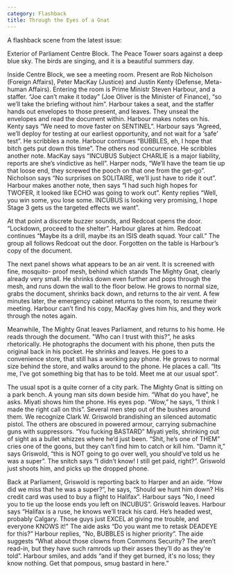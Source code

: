 ```yaml
---
category: Flashback
title: Through the Eyes of a Gnat
---
```

A flashback scene from the latest issue:

Exterior of Parliament Centre Block. The Peace Tower soars against a deep blue sky. The 
birds are singing, and it is a beautiful summers day.<!--more-->

Inside Centre Block, we see a meeting room. Present are Rob Nicholson (Foreign Affairs), 
Peter MacKay (Justice) and Justin Kenty (Defense, Meta-human Affairs). Entering the room is 
Prime Ministr Steven Harbour, and a staffer. “Joe can’t make it today” (Joe Oliver is the 
Minister of Finance), “so we’ll take the briefing without him”.  Harbour takes a seat, and 
the staffer hands out envelopes to those present, and leaves. They unseal the envelopes 
and read the document within. Harbour makes notes on his. Kenty says “We need to move 
faster on SENTINEL”. Harbour says “Agreed, we’ll deploy for testing at our earliest 
opportunity, and not wait for a ‘safe’ test”. He scribbles a note. Harbour continues 
“BUBBLES, eh, I hope that bitch gets put down this time”. The others nod concurrence. He 
scribbles another note. MacKay says “INCUBUS Subject CHARLIE is a major liability, reports 
are she’s vindictive as hell”. Harper nods, “We’ll have the team tie up that loose end, 
they screwed the pooch on that one from the get-go”. Nicholson says “No surprises on 
SOLITAIRE, we’ll just have to ride it out”. Harbour makes another note, then says “I had 
such high hopes for TWOFER, it looked like ECHO was going to work out”. Kenty replies 
“Well, you win some, you lose some. INCUBUS is looking very promising, I hope Stage 3 gets 
us the targeted effects we want”.

At that point a discrete buzzer sounds, and Redcoat opens the door. “Lockdown, proceed to 
the shelter”. Harbour glares at him. Redcoat continues “Maybe its a drill, maybe its an 
ISIS death squad. Your call.” The group all follows Redcoat out the door. Forgotten on the 
table is Harbour’s copy of the document.

The next panel shows what appears to be an air vent. It is screened with fine, mosquito-
proof mesh, behind which stands The Mighty Gnat, clearly already very small. He shrinks 
down even further and pops through the mesh, and runs down the wall to the floor below. 
He grows to normal size, grabs the document, shrinks back down, and returns to the air 
vent. A few minutes later, the emergency cabinet returns to the room, to resume their 
meeting. Harbour can’t find his copy, MacKay gives him his, and they work through the 
notes again.

Meanwhile, The Mighty Gnat leaves Parliament, and returns to his home. He reads through 
the document. "Who can I trust with this?”, he asks rhetorically. He photographs the 
document with his phone, then puts the original back in his pocket. He shrinks and leaves. 
He goes to a convenience store, that still has a working pay phone. He grows to normal 
size behind the store, and walks around to the phone. He places a call. “Its me, I’ve got 
something big that has to be told. Meet me at our usual spot”.

The usual spot is a quite corner of a city park. The Mighty Gnat is sitting on a park 
bench. A young man sits down beside him. “What do you have”, he asks. Miyati shows him the 
phone. His eyes pop. “Wow,” he says, “I think I made the right call on this”. Several men 
step out of the bushes around them. We recognize Clark W. Griswold brandishing an silenced 
automatic pistol. The others are obscured in powered armour, carrying submachine guns with 
suppressors. “You fucking BASTARD” Miyati yells, shrinking out of sight as a bullet 
whizzes where he’d just been. “Shit, he’s one of THEM” cries one of the goons, but they 
can’t find him to catch or kill him. “Damn it,” says Griswold, “this is NOT going to go 
over well, you should’ve told us he was a super”. The snitch says “I didn’t know! I still 
get paid, right?”. Griswold just shoots him, and picks up the dropped phone.

Back at Parliament, Griswold is reporting back to Harper and an aide. “How did we miss 
that he was a super?”, he says, “Should we hunt him down? His credit card was used to buy 
a flight to Halifax”. Harbour says “No, I need you to tie up the loose ends you left on 
INCUBUS”. Griswold leaves. Harbour says “Halifax is a ruse, he knows we’ll track his card. 
He’s headed west, probably Calgary. Those guys just EXCEL at giving me trouble, and 
everyone KNOWS it!" The aide asks “Do you want me to retask DEADEYE for this?” Harbour 
replies, “No, BUBBLES is higher priority”. The aide suggests “What about those clowns from 
Commons Security? The aren’t read-in, but they have such ramrods up their asses they’ll do 
as they're told”. Harbour smiles, and adds “and if they get burned, it's no loss; they  
know nothing. Get that pompous, smug bastard in here.”